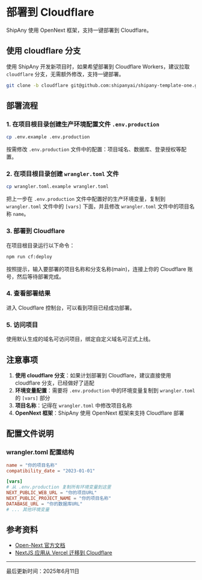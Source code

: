 # 部署到 Cloudflare

ShipAny 使用 OpenNext 框架，支持一键部署到 Cloudflare。

## 使用 cloudflare 分支

使用 ShipAny 开发新项目时，如果希望部署到 Cloudflare Workers，建议拉取 `cloudflare` 分支，无需额外修改，支持一键部署。

```bash
git clone -b cloudflare git@github.com:shipanyai/shipany-template-one.git my-shipany-project
```

## 部署流程

### 1. 在项目根目录创建生产环境配置文件 `.env.production`

```bash
cp .env.example .env.production
```

按需修改 `.env.production` 文件中的配置：项目域名、数据库、登录授权等配置。

### 2. 在项目根目录创建 `wrangler.toml` 文件

```bash
cp wrangler.toml.example wrangler.toml
```

把上一步在 `.env.production` 文件中配置好的生产环境变量，复制到 `wrangler.toml` 文件中的 `[vars]` 下面，并且修改 `wrangler.toml` 文件中的项目名称 `name`。

### 3. 部署到 Cloudflare

在项目根目录运行以下命令：

```bash
npm run cf:deploy
```

按照提示，输入要部署的项目名称和分支名称(main)，连接上你的 Cloudflare 账号，然后等待部署完成。

### 4. 查看部署结果

进入 Cloudflare 控制台，可以看到项目已经成功部署。

### 5. 访问项目

使用默认生成的域名可访问项目，绑定自定义域名可正式上线。

## 注意事项

1. **使用 cloudflare 分支**：如果计划部署到 Cloudflare，建议直接使用 cloudflare 分支，已经做好了适配
2. **环境变量配置**：需要将 `.env.production` 中的环境变量复制到 `wrangler.toml` 的 `[vars]` 部分
3. **项目名称**：记得在 `wrangler.toml` 中修改项目名称
4. **OpenNext 框架**：ShipAny 使用 OpenNext 框架来支持 Cloudflare 部署

## 配置文件说明

### wrangler.toml 配置结构

```toml
name = "你的项目名称"
compatibility_date = "2023-01-01"

[vars]
# 从 .env.production 复制所有环境变量到这里
NEXT_PUBLIC_WEB_URL = "你的项目URL"
NEXT_PUBLIC_PROJECT_NAME = "你的项目名称"
DATABASE_URL = "你的数据库URL"
# ... 其他环境变量
```

## 参考资料

- [Open-Next 官方文档](https://open-next.js.org/)
- [NextJS 应用从 Vercel 迁移到 Cloudflare](https://developers.cloudflare.com/workers/tutorials/migrate-from-vercel/)

---
最后更新时间：2025年6月11日